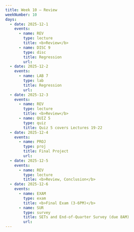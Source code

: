 ```yaml
---
title: Week 10 – Review
weekNumber: 10
days:
  - date: 2025-12-1
    events:
      - name: REV
        type: lecture
        title: <b>Review</b>
      - name: DISC 9
        type: disc
        title: Regression
        url:
  - date: 2025-12-2
    events:
      - name: LAB 7
        type: lab
        title: Regression
        url:
  - date: 2025-12-3
    events:
      - name: REV
        type: lecture
        title: <b>Review</b>
      - name: QUIZ 5
        type: quiz
        title: Quiz 5 covers Lectures 19-22
  - date: 2025-12-4
    events:
      - name: PROJ
        type: proj
        title: Final Project
        url:
  - date: 2025-12-5
    events:
      - name: REV
        type: lecture
        title: <b>Review, Conclusion</b>
  - date: 2025-12-6
    events:
      - name: EXAM
        type: exam
        title: <b>Final Exam (3-6PM)</b>
      - name: SUR
        type: survey
        title: SETs and End-of-Quarter Survey (due 8AM)
        url:
---
```

